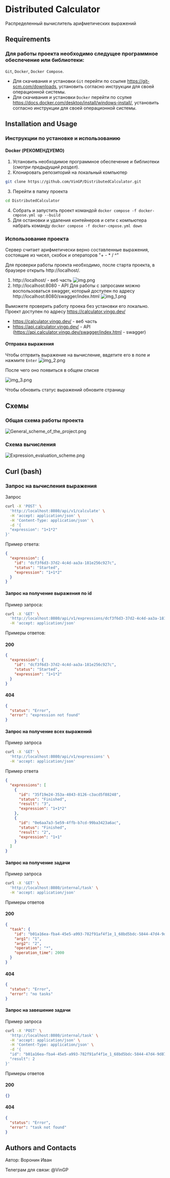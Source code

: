 # Distributed Calculator

Распределенный вычислитель арифметических выражений

## Requirements

### Для работы проекта необходимо следущее программное обеспечение или библиотеки:

`Git`, `Docker`, `Docker Compose`.

- Для скачивания и установки `Git` перейти по ссылке https://git-scm.com/downloads, установить согласно инструкции для
  своей операционной системы.
- Для скачивания и установки `Docker` перейти по ссулке https://docs.docker.com/desktop/install/windows-install/,
  установить согласно
  инструкции для своей операционной системы.

## Installation and Usage

### Инструкции по установке и использованию

#### Docker (РЕКОМЕНДУЕМО)

1. Установить необходимое программное обеспечение и библиотеки (_смотри предыдущий раздел_).
2. Клонировать репозиторий на локальный компьютер

```bash
git clone https://github.com/VinGP/DistributedCalculator.git
```

3. Перейти в папку проекта

```bash
cd DistributedCalculator
```

4. Собрать и запустить проект командой `docker compose -f docker-cmpose.yml up --build`
5. Для остановки и удаления контейнеров и сети с компьютера набрать команду `docker compose -f docker-cmpose.yml down`

### Использование проекта

Сервер считает арифметически верно составленные выражения, состоящие из чисел, скобок и операторов "+ - * / ^"

Для проверки работы проекта необходимо, после старта проекта, в браузере открыть http://localhost/.

1. http://localhost/ - веб часть
   ![img.png](img.png)
2. http://localhost:8080 - API
   Для работы с запросами можно воспользоваться swagger, который доступен по
   адресу http://localhost:8080/swagger/index.html
   ![img_1.png](img_1.png)

Выможете проверить работу проека без установки его локально. Проект доступен по адресу https://calculator.vingp.dev/

- https://calculator.vingp.dev/ - веб часть
- https://api.calculator.vingp.dev/ - API (https://api.calculator.vingp.dev/swagger/index.html - swagger)

#### Отправка выражения

Чтобы отпрвить выражение на вычисление, ввдетите его в поле и нажмите `Enter`
![img_2.png](img_2.png)

После чего оно появиться в общем списке

![img_3.png](img_3.png)

Чтобы обновить статус выражений обновите страницу

## Схемы

### Общая схема работы проекта

![General_scheme_of_the_project.png](General_scheme_of_the_project.png)

### Схема вычисления

![Expression_evaluation_scheme.png](Expression_evaluation_scheme.png)

## Curl (bash)

### Запрос на вычисления выражения

Запрос

```bash
curl -X 'POST' \
  'http://localhost:8080/api/v1/calculate' \
  -H 'accept: application/json' \
  -H 'Content-Type: application/json' \
  -d '{
  "expression": "1+1*2"
}'
```

Пример ответа:

```json
{
  "expression": {
    "id": "dcf3f6d3-37d2-4c4d-aa3a-181e256c927c",
    "status": "Started",
    "expression": "1+1*2"
  }
}
```

#### Запрос на получение выражения по id

Пример запроса:

```bash
curl -X 'GET' \
  'http://localhost:8080/api/v1/expressions/dcf3f6d3-37d2-4c4d-aa3a-181e256c927c' \
  -H 'accept: application/json'
```

Примеры ответов:

#### 200

```json
{
  "expression": {
    "id": "dcf3f6d3-37d2-4c4d-aa3a-181e256c927c",
    "status": "Started",
    "expression": "1+1*2"
  }
}
```

#### 404

```json
{
  "status": "Error",
  "error": "expression not found"
}
```

#### Запрос на получение всех выражений

Пример запроса

```bash
curl -X 'GET' \
  'http://localhost:8080/api/v1/expressions' \
  -H 'accept: application/json'
```

Пример ответа

```json
{
  "expressions": [
    {
      "id": "35f19e24-353a-4843-8126-c3acd5f88248",
      "status": "Finished",
      "result": "3",
      "expression": "1+1*2"
    },
    {
      "id": "0e6aa7a3-5e59-4ffb-b7cd-99ba3423a6ac",
      "status": "Finished",
      "result": "2",
      "expression": "1+1"
    }
  ]
}
```

#### Запрос на получение задачи

Пример запроса

```bash
curl -X 'GET' \
  'http://localhost:8080/internal/task' \
  -H 'accept: application/json'
```

Примеры ответов

#### 200

```json
{
  "task": {
    "id": "b01a16ea-fba4-45e5-a993-782f91af4f1e_1_68bd5bdc-5844-47d4-9d87-2ef0c9e73e73",
    "arg1": "1",
    "arg2": "2",
    "operation": "*",
    "operation_time": 2000
  }
}
```

#### 404

```json
{
  "status": "Error",
  "error": "no tasks"
}
```

#### Запрос на завешение задачи

Пример запроса

```bash
curl -X 'POST' \
  'http://localhost:8080/internal/task' \
  -H 'accept: application/json' \
  -H 'Content-Type: application/json' \
  -d '{
  "id": "b01a16ea-fba4-45e5-a993-782f91af4f1e_1_68bd5bdc-5844-47d4-9d87-2ef0c9e73e73",
  "result": 2
}'
```

Примеры ответов

#### 200

```json
{}
```

#### 404

```json
{
  "status": "Error",
  "error": "task not found"
}
```

## Authors and Contacts

Автор: Воронин Иван

Телеграм для связи: @VinGP 